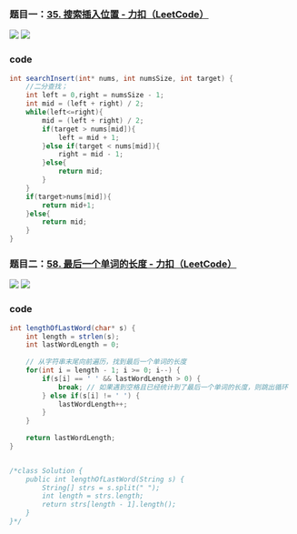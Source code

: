 ### 题目一：[35. 搜索插入位置 - 力扣（LeetCode）](https://leetcode.cn/problems/search-insert-position/description/)

![](https://younglion.oss-cn-beijing.aliyuncs.com/%E5%B1%8F%E5%B9%95%E6%88%AA%E5%9B%BE%202024-04-11%20105204.png)
![](https://younglion.oss-cn-beijing.aliyuncs.com/%E5%B1%8F%E5%B9%95%E6%88%AA%E5%9B%BE%202024-04-11%20105158.png)

### code

```java
int searchInsert(int* nums, int numsSize, int target) {
    //二分查找；
    int left = 0,right = numsSize - 1;
    int mid = (left + right) / 2;
    while(left<=right){
        mid = (left + right) / 2;
        if(target > nums[mid]){
            left = mid + 1;
        }else if(target < nums[mid]){
            right = mid - 1;
        }else{
            return mid;
        }
    }
    if(target>nums[mid]){
        return mid+1;
    }else{   
        return mid;
    }
}
```

### 题目二：[58. 最后一个单词的长度 - 力扣（LeetCode）](https://leetcode.cn/problems/length-of-last-word/description/)

![](https://younglion.oss-cn-beijing.aliyuncs.com/%E5%B1%8F%E5%B9%95%E6%88%AA%E5%9B%BE%202024-04-11%20110912.png)
![](https://younglion.oss-cn-beijing.aliyuncs.com/%E5%B1%8F%E5%B9%95%E6%88%AA%E5%9B%BE%202024-04-11%20110907.png)

### code

```java
int lengthOfLastWord(char* s) {
    int length = strlen(s);
    int lastWordLength = 0;
    
    // 从字符串末尾向前遍历，找到最后一个单词的长度
    for(int i = length - 1; i >= 0; i--) {
        if(s[i] == ' ' && lastWordLength > 0) {
            break; // 如果遇到空格且已经统计到了最后一个单词的长度，则跳出循环
        } else if(s[i] != ' ') {
            lastWordLength++;
        }
    }
    
    return lastWordLength;
}


/*class Solution {
    public int lengthOfLastWord(String s) {
        String[] strs = s.split(" ");
        int length = strs.length;
        return strs[length - 1].length();
    }
}*/
```

